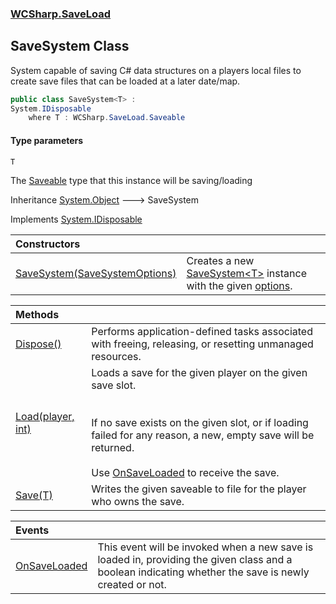 ### [WCSharp.SaveLoad](WCSharp.SaveLoad.md 'WCSharp.SaveLoad')

## SaveSystem<T> Class

System capable of saving C# data structures on a players local files to create save files that can be loaded at a later date/map.

```csharp
public class SaveSystem<T> :
System.IDisposable
    where T : WCSharp.SaveLoad.Saveable
```
#### Type parameters

<a name='WCSharp.SaveLoad.SaveSystem_T_.T'></a>

`T`

The [Saveable](WCSharp.SaveLoad.Saveable.md 'WCSharp.SaveLoad.Saveable') type that this instance will be saving/loading

Inheritance [System.Object](https://docs.microsoft.com/en-us/dotnet/api/System.Object 'System.Object') &#129106; SaveSystem<T>

Implements [System.IDisposable](https://docs.microsoft.com/en-us/dotnet/api/System.IDisposable 'System.IDisposable')

| Constructors | |
| :--- | :--- |
| [SaveSystem(SaveSystemOptions)](WCSharp.SaveLoad.SaveSystem_T_.SaveSystem(WCSharp.SaveLoad.SaveSystemOptions).md 'WCSharp.SaveLoad.SaveSystem<T>.SaveSystem(WCSharp.SaveLoad.SaveSystemOptions)') | Creates a new [SaveSystem&lt;T&gt;](WCSharp.SaveLoad.SaveSystem_T_.md 'WCSharp.SaveLoad.SaveSystem<T>') instance with the given [options](WCSharp.SaveLoad.SaveSystem_T_.SaveSystem(WCSharp.SaveLoad.SaveSystemOptions).md#WCSharp.SaveLoad.SaveSystem_T_.SaveSystem(WCSharp.SaveLoad.SaveSystemOptions).options 'WCSharp.SaveLoad.SaveSystem<T>.SaveSystem(WCSharp.SaveLoad.SaveSystemOptions).options'). |

| Methods | |
| :--- | :--- |
| [Dispose()](WCSharp.SaveLoad.SaveSystem_T_.Dispose().md 'WCSharp.SaveLoad.SaveSystem<T>.Dispose()') | Performs application-defined tasks associated with freeing, releasing, or resetting unmanaged resources. |
| [Load(player, int)](WCSharp.SaveLoad.SaveSystem_T_.Load(War3Api.Common.player,int).md 'WCSharp.SaveLoad.SaveSystem<T>.Load(War3Api.Common.player, int)') | Loads a save for the given player on the given save slot.<br/><br/><br/>If no save exists on the given slot, or if loading failed for any reason, a new, empty save will be returned.<br/><br/>Use [OnSaveLoaded](WCSharp.SaveLoad.SaveSystem_T_.OnSaveLoaded.md 'WCSharp.SaveLoad.SaveSystem<T>.OnSaveLoaded') to receive the save. |
| [Save(T)](WCSharp.SaveLoad.SaveSystem_T_.Save(T).md 'WCSharp.SaveLoad.SaveSystem<T>.Save(T)') | Writes the given saveable to file for the player who owns the save. |

| Events | |
| :--- | :--- |
| [OnSaveLoaded](WCSharp.SaveLoad.SaveSystem_T_.OnSaveLoaded.md 'WCSharp.SaveLoad.SaveSystem<T>.OnSaveLoaded') | This event will be invoked when a new save is loaded in, providing the given class and a boolean indicating whether the save is newly created or not. |
